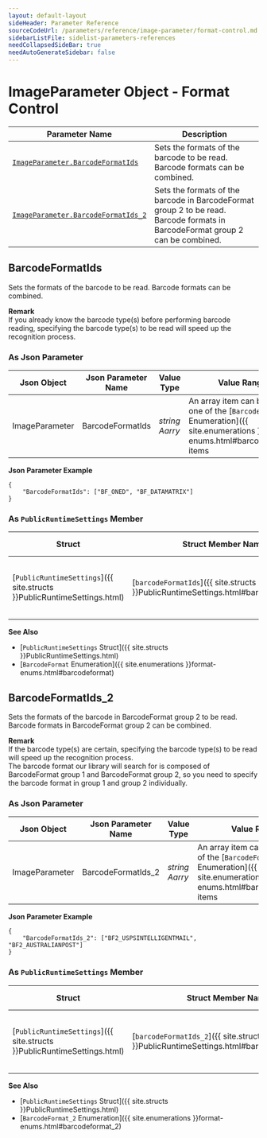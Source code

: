 ```yaml
---
layout: default-layout
sideHeader: Parameter Reference
sourceCodeUrl: /parameters/reference/image-parameter/format-control.md
sidebarListFile: sidelist-parameters-references
needCollapsedSideBar: true
needAutoGenerateSidebar: false
---
```



# ImageParameter Object - Format Control

 | Parameter Name | Description |
 | -------------- | ----------- | 
 | [`ImageParameter.BarcodeFormatIds`](#barcodeformatids) | Sets the formats of the barcode to be read. Barcode formats can be combined. |
 | [`ImageParameter.BarcodeFormatIds_2`](#barcodeformatids_2) | Sets the formats of the barcode in BarcodeFormat group 2 to be read. Barcode formats in BarcodeFormat group 2 can be combined. |



## BarcodeFormatIds
Sets the formats of the barcode to be read. Barcode formats can be combined.  

**Remark**   
If you already know the barcode type(s) before performing barcode reading, specifying the barcode type(s) to be read will speed up the recognition process.

### As Json Parameter

| Json Object |	Json Parameter Name | Value Type | Value Range | Default Value |
| ----------- | ------------------- | ---------- | ----------- | ------------- |
| ImageParameter | BarcodeFormatIds | *string Aarry* | An array item can be any one of the [`BarcodeFormat` Enumeration]({{ site.enumerations }}format-enums.html#barcodeformat) items | "BF_ALL" |

**Json Parameter Example**   
```
{
    "BarcodeFormatIds": ["BF_ONED", "BF_DATAMATRIX"]
}
```

### As `PublicRuntimeSettings` Member

| Struct |	Struct Member Name | Value Type | Value Range | Default Value |
| ------ | ------------------ | ---------- | ----------- | ------------- |
| [`PublicRuntimeSettings`]({{ site.structs }}PublicRuntimeSettings.html) | [`barcodeFormatIds`]({{ site.structs }}PublicRuntimeSettings.html#barcodeformatids) | *int* | A combined value of [`BarcodeFormat` Enumeration]({{ site.enumerations }}format-enums.html#barcodeformat) items. | `BF_ALL` |

**See Also**   
- [`PublicRuntimeSettings` Struct]({{ site.structs }}PublicRuntimeSettings.html)
- [`BarcodeFormat` Enumeration]({{ site.enumerations }}format-enums.html#barcodeformat)



## BarcodeFormatIds_2 
Sets the formats of the barcode in BarcodeFormat group 2 to be read. Barcode formats in BarcodeFormat group 2 can be combined.   

**Remark**   
If the barcode type(s) are certain, specifying the barcode type(s) to be read will speed up the recognition process.    
The barcode format our library will search for is composed of BarcodeFormat group 1 and BarcodeFormat group 2, so you need to specify the barcode format in group 1 and group 2 individually.

### As Json Parameter

| Json Object |	Json Parameter Name | Value Type | Value Range | Default Value |
| ----------- | ------------------- | ---------- | ----------- | ------------- |
| ImageParameter | BarcodeFormatIds_2 | *string Aarry* | An array item can be any one of the [`BarcodeFormat_2` Enumeration]({{ site.enumerations }}format-enums.html#barcodeformat_2) items | "BF2_NULL" |

**Json Parameter Example**   
```
{
    "BarcodeFormatIds_2": ["BF2_USPSINTELLIGENTMAIL", "BF2_AUSTRALIANPOST"]
}
```

### As `PublicRuntimeSettings` Member

| Struct |	Struct Member Name | Value Type | Value Range | Default Value |
| ------ | ------------------ | ---------- | ----------- | ------------- |
| [`PublicRuntimeSettings`]({{ site.structs }}PublicRuntimeSettings.html) | [`barcodeFormatIds_2`]({{ site.structs }}PublicRuntimeSettings.html#barcodeformatids_2) | *int* | A combined value of [`BarcodeFormat_2` Enumeration]({{ site.enumerations }}format-enums.html#barcodeformat_2) items. | `BF2_NULL` |

**See Also**   
- [`PublicRuntimeSettings` Struct]({{ site.structs }}PublicRuntimeSettings.html)
- [`BarcodeFormat_2` Enumeration]({{ site.enumerations }}format-enums.html#barcodeformat_2)
